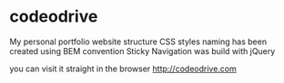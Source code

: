 # codeodrive
My personal portfolio website structure
CSS styles naming has been created using BEM convention
Sticky Navigation was build with jQuery

you can visit it straight in the browser http://codeodrive.com
